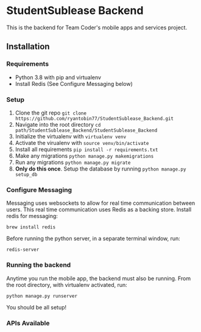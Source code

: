 # StudentSublease Backend
This is the backend for Team Coder's mobile apps and services project.

## Installation

### Requirements
- Python 3.8 with pip and virtualenv
- Install Redis (See Configure Messaging below)

### Setup
1. Clone the git repo ```git clone https://github.com/ryantobin77/StudentSublease_Backend.git```
2. Navigate into the root directory ```cd path/StudentSublease_Backend/StudentSublease_Backend```
3. Initialize the virtualenv with ```virtualenv venv```
4. Activate the virualenv with ```source venv/bin/activate```
5. Install all requirements ```pip install -r requirements.txt```
6. Make any migrations ```python manage.py makemigrations```
7. Run any migrations ```python manage.py migrate```
8. **Only do this once**. Setup the database by running ```python manage.py setup_db```

### Configure Messaging
Messaging uses websockets to allow for real time communication between users. This real time communication uses
Redis as a backing store. Install redis for messaging:

```
brew install redis
```

Before running the python server, in a separate terminal window, run:

```
redis-server
```

### Running the backend
Anytime you run the mobile app, the backend must also be running. From the root directory, with virtualenv activated, run:
```bash
python manage.py runserver
```
You should be all setup!

### APIs Available
